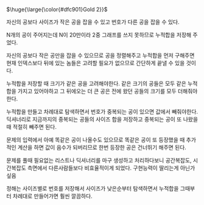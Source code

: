 <p>$\huge{\large{\color{#dfc901}Gold 2}}$</p>

자신의 공보다 사이즈가 작은 공을 잡을 수 있고 번호가 다른 공을 잡을 수 있다.

N개의 공이 주어지는데 N이 20만이라 2중 그래프를 쓰지 못하므로 누적합을 저장해 주었다.

자신의 공보다 작은 공만을 잡을 수 있으므로 공을 정렬해주고 누적합을 먼저 구해주면 현재 인덱스보다 뒤에 있는 놈들은 고려할 필요가 없으므로 간단하게 끝낼 수 있을 것이다.

누적합을 저장할 때 크기가 같은 공을 고려해야한다. 같은 크기의 공들은 모두 같은 누적합을 가지고 있어야하고 그 뒤에오는 더 큰 공은 전에 왔던 공들의 크기를 모두 더해줘야 한다.

누적합을 만들고 차례대로 탐색하면서 번호가 중복되는 공이 있으면 값에서 빼줘야한다. 딕셔너리로 지금까지의 중복되는 공들의 사이즈 합을 저장하고 중복되는 공이 또 나왔을 때 적절히 빼주면 된다.

문제의 입력에서 아예 똑같은 공이 나올수도 있으므로 똑같은 공이 또 등장했을 때 추가적인 계산을 하면 값이 음수가 되버리므로 한번 등장한 공은 건너뛰기 해주면 된다.

문제를 풀때 필요없는 리스트나 딕셔너리를 마구 생성하고 처리하다보니 공간복잡도, 시간복잡도 측면에서 다른사람들보다 비효율적이게 되었다. 구현능력이 딸리는게 아닌가 싶음

정해는 사이즈별로 번호를 저장해서 사이즈가 낮은순부터 탐색하면서 누적합을 그때부터 차례대로 만들어가면 훨씬 깔끔하다.
